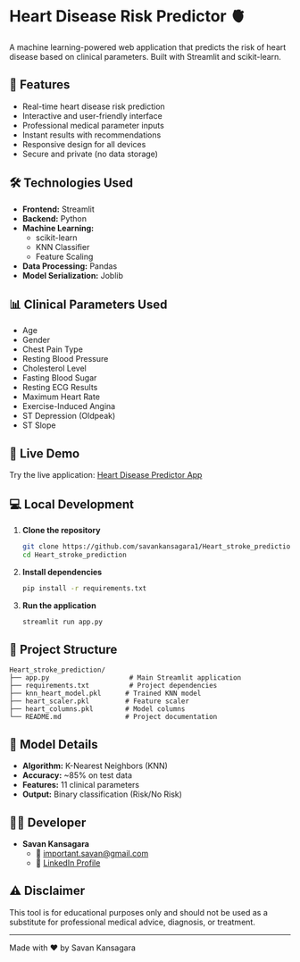 # Heart Disease Risk Predictor 🫀

A machine learning-powered web application that predicts the risk of heart disease based on clinical parameters. Built with Streamlit and scikit-learn.

## 🌟 Features

- Real-time heart disease risk prediction
- Interactive and user-friendly interface
- Professional medical parameter inputs
- Instant results with recommendations
- Responsive design for all devices
- Secure and private (no data storage)

## 🛠️ Technologies Used

- **Frontend:** Streamlit
- **Backend:** Python
- **Machine Learning:** 
  - scikit-learn
  - KNN Classifier
  - Feature Scaling
- **Data Processing:** Pandas
- **Model Serialization:** Joblib

## 📊 Clinical Parameters Used

- Age
- Gender
- Chest Pain Type
- Resting Blood Pressure
- Cholesterol Level
- Fasting Blood Sugar
- Resting ECG Results
- Maximum Heart Rate
- Exercise-Induced Angina
- ST Depression (Oldpeak)
- ST Slope

## 🚀 Live Demo

Try the live application: [Heart Disease Predictor App](https://heartstrokeprediction.streamlit.app/)

## 💻 Local Development

1. **Clone the repository**
   ```bash
   git clone https://github.com/savankansagara1/Heart_stroke_prediction.git
   cd Heart_stroke_prediction
   ```

2. **Install dependencies**
   ```bash
   pip install -r requirements.txt
   ```

3. **Run the application**
   ```bash
   streamlit run app.py
   ```

## 📁 Project Structure

```
Heart_stroke_prediction/
├── app.py                    # Main Streamlit application
├── requirements.txt          # Project dependencies
├── knn_heart_model.pkl      # Trained KNN model
├── heart_scaler.pkl         # Feature scaler
├── heart_columns.pkl        # Model columns
└── README.md                # Project documentation
```

## 🔑 Model Details

- **Algorithm:** K-Nearest Neighbors (KNN)
- **Accuracy:** ~85% on test data
- **Features:** 11 clinical parameters
- **Output:** Binary classification (Risk/No Risk)


## 👨‍💻 Developer

- **Savan Kansagara**
  - 📧 [important.savan@gmail.com](mailto:important.savan@gmail.com)
  - 💼 [LinkedIn Profile](https://www.linkedin.com/in/savan-kansagara)

## ⚠️ Disclaimer

This tool is for educational purposes only and should not be used as a substitute for professional medical advice, diagnosis, or treatment.

---
Made with ❤️ by Savan Kansagara
